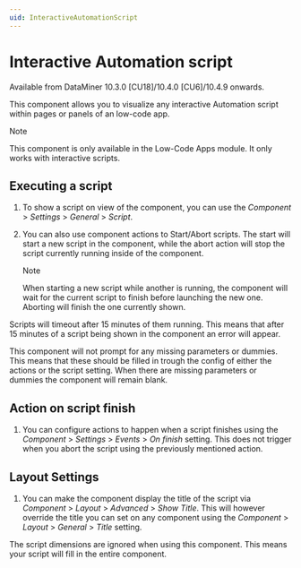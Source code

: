 ```yaml
---
uid: InteractiveAutomationScript
---
```


# Interactive Automation script

Available from DataMiner 10.3.0 [CU18]/10.4.0 [CU6]/10.4.9 onwards.<!-- RN 39969 -->

This component allows you to visualize any interactive Automation script within pages or panels of an low-code app.

> [!NOTE]
> This component is only available in the Low-Code Apps module. It only works with interactive scripts.

## Executing a script

1. To show a script on view of the component, you can use the *Component* > *Settings* > *General* > *Script*.

1. You can also use component actions to Start/Abort scripts. The start will start a new script in the component, while the abort action will stop the script currently running inside of the component.

    > [!NOTE]
    > When starting a new script while another is running, the component will wait for the current script to finish before launching the new one. Aborting will finish the one currently shown.

Scripts will timeout after 15 minutes of them running. This means that after 15 minutes of a script being shown in the component an error will appear.

This component will not prompt for any missing parameters or dummies. This means that these should be filled in trough the config of either the actions or the script setting. When there are missing parameters or dummies the component will remain blank.

## Action on script finish

1. You can configure actions to happen when a script finishes using the *Component* > *Settings* > *Events* > *On finish* setting. This does not trigger when you abort the script using the previously mentioned action.

## Layout Settings

1. You can make the component display the title of the script via *Component* > *Layout* > *Advanced* > *Show Title*. This will however override the title you can set on any component using the *Component* > *Layout* > *General* > *Title* setting.

The script dimensions are ignored when using this component. This means your script will fill in the entire component.
